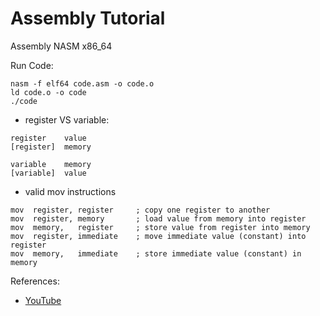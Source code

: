 # Assembly Tutorial

Assembly NASM x86_64

Run Code:
```
nasm -f elf64 code.asm -o code.o
ld code.o -o code
./code
```

- register VS variable:
```
register	value
[register]	memory

variable	memory
[variable]	value
```

- valid mov instructions
```
mov  register, register     ; copy one register to another
mov  register, memory       ; load value from memory into register
mov  memory,   register     ; store value from register into memory
mov  register, immediate    ; move immediate value (constant) into register
mov  memory,   immediate    ; store immediate value (constant) in memory
```

References:
- [YouTube](https://youtube.com/playlist?list=PLetF-YjXm-sCH6FrTz4AQhfH6INDQvQSn)
